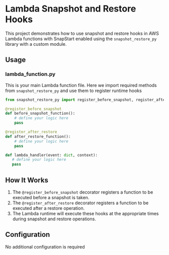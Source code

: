 # Lambda Snapshot and Restore Hooks

This project demonstrates how to use snapshot and restore hooks in AWS Lambda functions with SnapStart enabled using the `snapshot_restore_py` library with a custom module.


## Usage

### lambda_function.py

This is your main Lambda function file. Here we import required methods from `snapshot_restore_py` and use them to register runtime hooks

```python
from snapshot_restore_py import register_before_snapshot, register_after_restore

@register_before_snapshot
def before_snapshot_function():
    # define your logic here
    pass

@register_after_restore
def after_restore_function():
    # define your logic here
    pass

def lambda_handler(event: dict, context):
   # define your logic here
   pass
```

## How It Works

1. The `@register_before_snapshot` decorator registers a function to be executed before a snapshot is taken.
2. The `@register_after_restore` decorator registers a function to be executed after a restore operation.
3. The Lambda runtime will execute these hooks at the appropriate times during snapshot and restore operations.

## Configuration

No additional configuration is required
